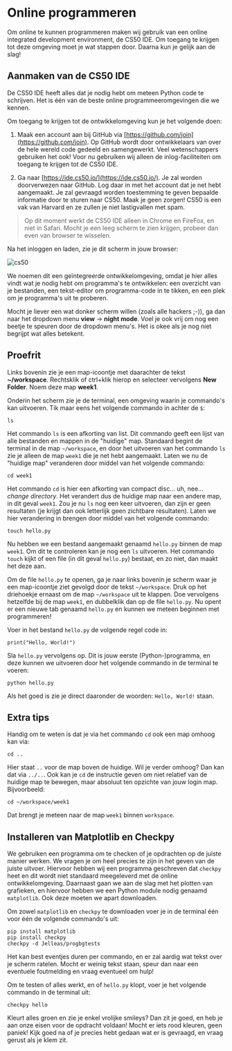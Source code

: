 # Online programmeren

Om online te kunnen programmeren maken wij gebruik van een online integrated development environment, de CS50 IDE. Om toegang te krijgen tot deze omgeving moet je wat stappen door. Daarna kun je gelijk aan de slag!

## Aanmaken van de CS50 IDE

De CS50 IDE heeft alles dat je nodig hebt om meteen Python code te schrijven. Het is één van de beste online programmeeromgevingen die we kennen. 

Om toegang te krijgen tot de ontwikkelomgeving kun je het volgende doen:

1. Maak een account aan bij GitHub via [https://github.com/join](https://github.com/join). Op GitHub wordt door ontwikkelaars van over de hele wereld code gedeeld en samengewerkt. Veel wetenschappers gebruiken het ook! Voor nu gebruiken wij alleen de inlog-faciliteiten om toegang te krijgen tot de CS50 IDE.

2. Ga naar [https://ide.cs50.io/](https://ide.cs50.io/). Je zal worden doorverwezen naar GitHub. Log daar in met het account dat je net hebt aangemaakt. Je zal gevraagd worden toestemming te geven bepaalde informatie door te sturen naar CS50. Maak je geen zorgen! CS50 is een vak van Harvard en ze zullen je niet lastigvallen met spam.

> Op dit moment werkt de CS50 IDE alleen in Chrome en FireFox, en niet in Safari. Mocht je een leeg scherm te zien krijgen, probeer dan even van browser te wisselen.

Na het inloggen en laden, zie je dit scherm in jouw browser:

![cs50](cs50.png)

We noemen dit een geïntegreerde ontwikkelomgeving, omdat je hier alles vindt wat je nodig hebt om programma's te ontwikkelen: een overzicht van je bestanden, een tekst-editor om programma-code in te tikken, en een plek om je programma's uit te proberen.

Mocht je liever een wat donker scherm willen (zoals alle hackers ;-)), ga dan naar het dropdown menu **view** -> **night mode**. Voel je ook vrij om nog een beetje te speuren door de dropdown menu's. Het is okee als je nog niet begrijpt wat alles betekent.

## Proefrit

Links bovenin zie je een map-icoontje met daarachter de tekst **~/workspace**. Rechtsklik of ctrl+klik hierop en selecteer vervolgens **New Folder**. Noem deze map **week1**.

Onderin het scherm zie je de terminal, een omgeving waarin je commando's kan uitvoeren. Tik maar eens het volgende commando in achter de `$`:

    ls

Het commando `ls` is een afkorting van list. Dit commando geeft een lijst van alle bestanden en mappen in de "huidige" map. Standaard begint de terminal in de map `~/workspace`, en door het uitvoeren van het commando `ls` zie je alleen de map `week1` die je net hebt aangemaakt. Laten we nu de "huidige map" veranderen door middel van het volgende commando:

    cd week1

Het commando `cd` is hier een afkorting van compact disc... uh, nee... *change directory*. Het verandert dus de huidige map naar een andere map, in dit geval `week1`. Zou je nu `ls` nog een keer uitvoeren, dan zijn er geen resultaten (je krijgt dan ook letterlijk geen zichtbare resultaten). Laten we hier verandering in brengen door middel van het volgende commando:

    touch hello.py

Nu hebben we een bestand aangemaakt genaamd `hello.py` binnen de map `week1`. Om dit te controleren kan je nog een `ls` uitvoeren. Het commando `touch` kijkt of een file (in dit geval `hello.py`) bestaat, en zo niet, dan maakt het deze aan.

Om de file `hello.py` te openen, ga je naar links bovenin je scherm waar je een map-icoontje ziet gevolgd door de tekst `~/workspace`. Druk op het driehoekje ernaast om de map `~/workspace` uit te klappen. Doe vervolgens hetzelfde bij de map `week1`, en dubbelklik dan op de file `hello.py`. Nu opent er een nieuwe tab genaamd `hello.py` en kunnen we meteen beginnen met programmeren!

Voer in het bestand `hello.py` de volgende regel code in:

    print("Hello, World!")

Sla `hello.py` vervolgens op. Dit is jouw eerste (Python-)programma, en deze kunnen we uitvoeren door het volgende commando in de terminal te voeren:

    python hello.py

Als het goed is zie je direct daaronder de woorden: `Hello, World!` staan.

## Extra tips

Handig om te weten is dat je via het commando `cd` ook een map omhoog kan via:

    cd ..

Hier staat `..` voor de map boven de huidige. Wil je verder omhoog? Dan kan dat via `../..`. Ook kan je `cd` de instructie geven om niet relatief van de huidige map te bewegen, maar absoluut ten opzichte van jouw login map. Bijvoorbeeld:

    cd ~/workspace/week1

Dat brengt je meteen naar de map `week1` binnen `workspace`.

## Installeren van Matplotlib en Checkpy

We gebruiken een programma om te checken of je opdrachten op de juiste manier werken. We vragen je om heel precies te zijn in het geven van de juiste uitvoer. Hiervoor hebben wij een programma geschreven dat `checkpy` heet en dit wordt niet standaard meegeleverd met de online ontwikkelomgeving. Daarnaast gaan we aan de slag met het plotten van grafieken, en hiervoor hebben we een Python module nodig genaamd `matplotlib`. Ook deze moeten we apart downloaden.

Om zowel `matplotlib` en `checkpy` te downloaden voer je in de terminal één voor één de volgende commando's uit:

    pip install matplotlib
    pip install checkpy
    checkpy -d Jelleas/progbgtests

Het kan best eventjes duren per commando, en er zal aardig wat tekst over je scherm ratelen. Mocht er weinig tekst staan, speur dan naar een eventuele foutmelding en vraag eventueel om hulp!

Om te testen of alles werkt, en of `hello.py` klopt, voer je het volgende commando in de terminal uit:

    checkpy hello

Kleurt alles groen en zie je enkel vrolijke smileys? Dan zit je goed, en heb je aan onze eisen voor de opdracht voldaan! Mocht er iets rood kleuren, geen paniek! Kijk goed na of je precies hebt gedaan wat er is gevraagd, en vraag gerust als je klem zit.
